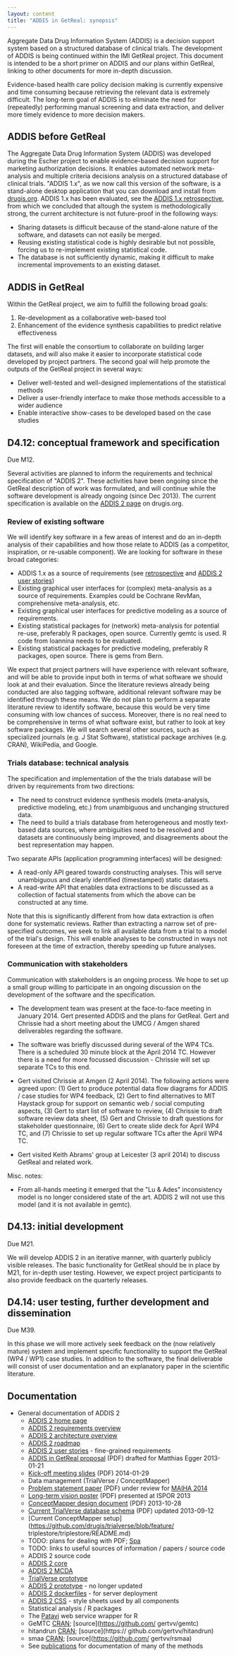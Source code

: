 ```yaml
---
layout: content
title: "ADDIS in GetReal: synopsis"
---
```


Aggregate Data Drug Information System (ADDIS) is a decision support system based on a structured database of clinical trials.
The development of ADDIS is being continued within the IMI GetReal project.
This document is intended to be a short primer on ADDIS and our plans within GetReal, linking to other documents for more in-depth discussion.

Evidence-based health care policy decision making is currently expensive and time consuming because retrieving the relevant data is extremely difficult.
The long-term goal of ADDIS is to eliminate the need for (repeatedly) performing manual screening and data extraction, and deliver more timely evidence to more decision makers.

## ADDIS before GetReal

The Aggregate Data Drug Information System (ADDIS) was developed during the Escher project to enable evidence-based decision support for marketing authorization decisions.
It enables automated network meta-analysis and multiple criteria decisions analysis on a structured database of clinical trials.
"ADDIS 1.x", as we now call this version of the software, is a stand-alone desktop application that you can download and install from [drugis.org](http://drugis.org/software/addis1).
ADDIS 1.x has been evaluated, see the [ADDIS 1.x retrospective](http://drugis.org/software/addis1/retrospective), from which we concluded that altough the system is methodologically strong, the current architecture is not future-proof in the following ways:

- Sharing datasets is difficult because of the stand-alone nature of the software, and datasets can not easily be merged.
- Reusing existing statistical code is highly desirable but not possible, forcing us to re-implement existing statistical code.
- The database is not sufficiently dynamic, making it difficult to make incremental improvements to an existing dataset.

## ADDIS in GetReal

Within the GetReal project, we aim to fulfill the following broad goals:

 1. Re-development as a collaborative web-based tool
 2. Enhancement of the evidence synthesis capabilities to predict relative effectiveness

The first will enable the consortium to collaborate on building larger datasets, and will also make it easier to incorporate statistical code developed by project partners.
The second goal will help promote the outputs of the GetReal project in several ways:

- Deliver well-tested and well-designed implementations of the statistical methods
- Deliver a user-friendly interface to make those methods accessible to a wider audience
- Enable interactive show-cases to be developed based on the case studies

## D4.12: conceptual framework and specification

Due M12.

Several activities are planned to inform the requirements and technical specification of "ADDIS 2".
These activities have been ongoing since the GetReal description of work was formulated, and will continue while the software development is already ongoing (since Dec 2013).
The current specification is available on the [ADDIS 2 page](http://drugis.org/software/addis2/) on drugis.org.

### Review of existing software

We will identify key software in a few areas of interest and do an in-depth analysis of their capabilities and how those relate to ADDIS (as a competitor, inspiration, or re-usable component).
We are looking for software in these broad categories:

- ADDIS 1.x as a source of requirements (see [retrospective](http://drugis.org/software/addis1/retrospective) and [ADDIS 2 user stories](http://drugis.org/software/addis2/stories))
- Existing graphical user interfaces for (complex) meta-analysis as a source of requirements. Examples could be Cochrane RevMan, comprehensive meta-analysis, etc.
- Existing graphical user interfaces for predictive modeling as a source of requirements.
- Existing statistical packages for (network) meta-analysis for potential re-use, preferably R packages, open source. Currently gemtc is used. R code from Ioannina needs to be evaluated.
- Existing statistical packages for predictive modeling, preferably R packages, open source. There is gems from Bern.

We expect that project partners will have experience with relevant software, and will be able to provide input both in terms of what software we should look at and their evaluation.
Since the literature reviews already being conducted are also tagging software, additional relevant software may be identified through these means.
We do not plan to perform a separate literature review to identify software, because this would be very time consuming with low chances of success.
Moreover, there is no real need to be comprehensive in terms of what software exist, but rather to look at key software packages.
We will search several other sources, such as specialized journals (e.g. J Stat Software), statistical package archives (e.g. CRAN), WikiPedia, and Google.

### Trials database: technical analysis

The specification and implementation of the the trials database will be driven by requirements from two directions:

 - The need to construct evidence synthesis models (meta-analysis, predictive modeling, etc.) from unambiguous and unchanging structured data.
 - The need to build a trials database from heterogeneous and mostly text-based data sources, where ambiguities need to be resolved and datasets are continuously being improved, and disagreements about the best representation may happen.

Two separate APIs (application programming interfaces) will be designed:

 - A read-only API geared towards constructing analyses. This will serve unambiguous and clearly identified (timestamped) static datasets.
 - A read-write API that enables data extractions to be discussed as a collection of factual statements from which the above can be constructed at any time.

Note that this is significantly different from how data extraction is often done for systematic reviews.
Rather than extracting a narrow set of pre-specified outcomes, we seek to link all available data from a trial to a model of the trial's design.
This will enable analyses to be constructed in ways not foreseen at the time of extraction, thereby speeding up future analyses.

### Communication with stakeholders

Communication with stakeholders is an ongoing process.
We hope to set up a small group willing to participate in an ongoing discussion on the development of the software and the specification.

 - The development team was present at the face-to-face meeting in January 2014.
Gert presented ADDIS and the plans for GetReal.
Gert and Chrissie had a short meeting about the UMCG / Amgen shared deliverables regarding the software.

 - The software was briefly discussed during several of the WP4 TCs.
There is a scheduled 30 minute block at the April 2014 TC.
However there is a need for more focussed discussion - Chrissie will set up separate TCs to this end.

 - Gert visited Chrissie at Amgen (2 April 2014).
The following actions were agreed upon: (1) Gert to produce potential data flow diagrams for ADDIS / case studies for WP4 feedback, (2) Gert to find alternatives to MIT Haystack group for support on semantic web / social computing aspects, (3) Gert to start list of software to review, (4) Chrissie to draft software review data sheet, (5) Gert and Chrissie to draft questions for stakeholder questionnaire, (6) Gert to create slide deck for April WP4 TC, and (7) Chrissie to set up regular software TCs after the April WP4 TC.

 - Gert visited Keith Abrams' group at Leicester (3 april 2014) to discuss GetReal and related work.

Misc. notes:

 - From all-hands meeting it emerged that the "Lu & Ades" inconsistency model is no longer considered state of the art. ADDIS 2 will not use this model (and it is not available in gemtc).

## D4.13: initial development

Due M21.

We will develop ADDIS 2 in an iterative manner, with quarterly publicly visible releases.
The basic functionality for GetReal should be in place by M21, for in-depth user testing.
However, we expect project participants to also provide feedback on the quarterly releases.

## D4.14: user testing, further development and dissemination

Due M39.

In this phase we will more actively seek feedback on the (now relatively mature) system and implement specific functionality to support the GetReal (WP4 / WP1) case studies.
In addition to the software, the final deliverable will consist of user documentation and an explanatory paper in the scientific literature.

## Documentation

- General documentation of ADDIS 2
  - [ADDIS 2 home page](/software/addis2/)
  - [ADDIS 2 requirements overview](/software/addis2/requirements)
  - [ADDIS 2 architecture overview](/software/addis2/architecture)
  - [ADDIS 2 roadmap](/software/addis2/roadmap)
  - [ADDIS 2 user stories](/software/addis2/stories) - fine-grained requirements
  - [ADDIS in GetReal proposal](/files/20130121-addis-getreal-proposal.pdf) (PDF)   drafted for Matthias Egger 2013-01-21
  - [Kick-off meeting slides](/files/valkenhoef-pres-getrealkickoff2014.pdf) (PDF)   2014-01-29
  - Data management (TrialVerse / ConceptMapper)
  - [Problem statement paper](/files/valkenhoef-maiha2014.pdf) (PDF) under review for   [MAIHA 2014](http://www.cebm.brown.edu/maiha)
  - [Long-term vision poster](/files/valkenhoef-poster-ispor2013.pdf) (PDF) presented   at ISPOR 2013
  - [ConceptMapper design document](/files/20131028-conceptmapper-design.pdf) (PDF)   2013-10-28
  - [Current TrialVerse database schema](/files/20130912-trialverse-db.pdf) (PDF)   updated 2013-09-12
  - [Current ConceptMapper setup](https://github.com/drugis/trialverse/blob/feature/  triplestore/triplestore/README.md)
  - TODO: plans for dealing with PDF; [Spa](https://github.com/joelkuiper/spa)
  - TODO: links to useful sources of information / papers / source code
  - ADDIS 2 source code
  - [ADDIS 2 core](https://github.com/drugis/addis-core)
  - [ADDIS 2 MCDA](https://github.com/drugis/mcda-elicitation-web)
  - [TrialVerse prototype](https://github.com/drugis/trialverse)
  - [ADDIS 2 prototype](https://github.com/drugis/addis2) - no longer updated
  - [ADDIS 2 dockerfiles](https://github.com/drugis/dockerfiles) - for server deployment
  - [ADDIS 2 CSS](https://github.com/drugis/drugis-css) - style sheets used by all   components
  - Statistical analysis / R packages
  - The [Patavi](https://github.com/joelkuiper/patavi) web service wrapper for R
  - GeMTC [CRAN](http://cran.r-project.org/package=gemtc); [source](https://github.com/  gertvv/gemtc)
  - hitandrun [CRAN](http://cran.r-project.org/package=hitandrun); [source](https://  github.com/gertvv/hitandrun)
  - smaa [CRAN](http://cran.r-project.org/package=smaa); [source](https://github.com/  gertvv/rsmaa)
  - See [publications](/research/publications) for documentation of many of the methods
